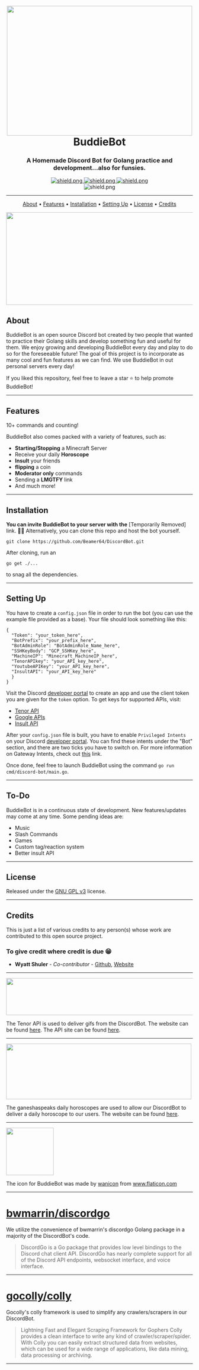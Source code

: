 <h1 align="center">
  <br>
  <img src="https://images.unsplash.com/photo-1563207153-f403bf289096?ixid=MnwxMjA3fDB8MHxwaG90by1wYWdlfHx8fGVufDB8fHx8&ixlib=rb-1.2.1&auto=format&fit=crop&w=1051&q=80" width="500" height="350" alt="">
  <br>
  BuddieBot
  <br>
</h1>

<h3 align=center>A Homemade Discord Bot for Golang practice and development...also for funsies.</a></h3>

<div align=center>

  <a href="https://harleyroper.com/" target="_blank">
    <img src="https://img.shields.io/badge/Check%20out-My%20Website!-brightgreen" alt="shield.png">
  </a>
  <a href="https://golang.org" target="_blank">
    <img src="https://img.shields.io/badge/Made%20with-%20GO-blue" alt="shield.png">
  </a>
  <a href="https://github.com/Beamer64/DiscordBot/blob/master/LICENSE" target="_blank">
    <img src="https://img.shields.io/github/license/beamer64/DiscordBot" alt="shield.png">
  </a>

</div>

<div align=center>
  <a target="_blank">
    <img src="https://img.shields.io/tokei/lines/github/beamer64/DiscordBot?color=maroon" alt="shield.png">
  </a>
</div>

---

<p align="center">
  <a href="#about">About</a>
  •
  <a href="#features">Features</a>
  •
  <a href="#installation">Installation</a>
  •
  <a href="#setting-up">Setting Up</a>
  •
  <a href="#license">License</a>
  •
  <a href="#Credits">Credits</a>
</p>

<img src="https://github.com/Beamer64/DiscordBot/blob/master/res/under-construction-tape-png-program-under-construction-removebg-preview.png" width="770" height="250" alt="">

## About

BuddieBot is an open source Discord bot created by two people that wanted to practice their Golang skills and develop something fun and useful for them. We enjoy growing and developing BuddieBot
every day and play to do so for the foreseeable future! The goal of this project is to incorporate as many cool and fun features as we can find. We use BuddieBot in out personal servers every day!

If you liked this repository, feel free to leave a star ⭐ to help promote BuddieBot!

---

## Features

10+ commands and counting!

BuddieBot also comes packed with a variety of features, such as:

* **Starting/Stopping** a Minecraft Server
* Receive your daily **Horoscope**
* **Insult** your friends
* **flipping** a coin
* **Moderator only** commands
* Sending a **LMGTFY** link
* And much more!

---

## Installation

**You can invite BuddieBot to your server with the** [Temporarily Removed]
link. 🤖😁 Alternatively, you can clone this repo and host the bot yourself.
<!-- Server Invite: [Invite to Server](https://discord.com/api/oauth2/authorize?client_id=866151939472883762&permissions=8&redirect_uri=https%3A%2F%2Fgithub.com%2FBeamer64%2FDiscordBot&response_type=code&scope=bot%20identify%20email%20connections%20applications.commands%20guilds%20guilds.join%20gdm.join%20messages.read) -->

```
git clone https://github.com/Beamer64/DiscordBot.git
```

After cloning, run an

```
go get ./...
```

to snag all the dependencies.

---

## Setting Up

You have to create a `config.json` file in order to run the bot (you can use the example file provided as a base). Your file should look something like this:

```
{
  "Token": "your_token_here",
  "BotPrefix": "your_prefix_here",
  "BotAdminRole": "BotAdminRole_Name_here",
  "SSHKeyBody": "GCP_SSHKey_here",
  "MachineIP": "Minecraft_MachineIP_here",
  "TenorAPIkey": "your_API_key_here",
  "YoutubeAPIKey": "your_API_key_here",
  "InsultAPI": "your_API_key_here"
  }
}
```

Visit the Discord [developer portal](https://discordapp.com/developers/applications/) to create an app and use the client token you are given for the `token` option. To get keys for supported APIs,
visit:

* [Tenor API](https://tenor.com/gifapi/documentation)
* [Google APIs](https://console.developers.google.com/apis/)
* [Insult API](https://evilinsult.com/api/)

After your `config.json` file is built, you have to enable `Privileged Intents` on your Discord [developer portal](https://discordapp.com/developers/applications/). You can find these intents under
the "Bot" section, and there are two ticks you have to switch on. For more information on Gateway Intents, check out [this](https://discordpy.readthedocs.io/en/latest/intents.html) link.

Once done, feel free to launch BuddieBot using the command `go run cmd/discord-bot/main.go`.

---

## To-Do

BuddieBot is in a continuous state of development. New features/updates may come at any time. Some pending ideas are:

* Music
* Slash Commands
* Games
* Custom tag/reaction system
* Better insult API

---

## License

Released under the [GNU GPL v3](https://www.gnu.org/licenses/gpl-3.0.en.html) license.

---

## Credits

This is just a list of various credits to any person(s) whose work are contributed to this open source project.

### To give credit where credit is due 😁

* **Wyatt Shuler** - *Co-contributor* - [Github](https://github.com/Saberr43), [Website](http://www.shuler.io/)

---

<img src="https://www.gstatic.com/tenor/web/attribution/PB_tenor_logo_blue_horizontal.png" width="600" height="100"  alt=""/>

The Tenor API is used to deliver gifs from the DiscordBot. The website can be found [here](https://tenor.com/). The API site can be found [here](https://tenor.com/gifapi/documentation#quickstart).

---

<img src="https://images.ganeshaspeaks.com/images_gsv7/gs-logo-big-1.png" width="500" height="150"  alt=""/>

The ganeshaspeaks daily horoscopes are used to allow our DiscordBot to deliver a daily horoscope to our users. The website can be found [here](https://tenor.com/).

---

<img src="https://image.flaticon.com/icons/png/512/4698/4698787.png" width="128" height="128"  alt=""/>

The icon for BuddieBot was made by [wanicon](https://www.flaticon.com/authors/wanicon) from www.flaticon.com

---

# [bwmarrin/discordgo](https://github.com/bwmarrin/discordgo)

We utilize the convenience of bwmarrin's discordgo Golang package in a majority of the DiscordBot's code.

> DiscordGo is a Go package that provides low level bindings to the Discord chat client API. DiscordGo has nearly complete support for all of the Discord API endpoints, websocket interface, and voice interface.

---

# [gocolly/colly](https://github.com/gocolly/colly)

Gocolly's colly framework is used to simplify any crawlers/scrapers in our DiscordBot.

> Lightning Fast and Elegant Scraping Framework for Gophers Colly provides a clean interface to write any kind of crawler/scraper/spider. With Colly you can easily extract structured data from websites, which can be used for a wide range of applications, like data mining, data processing or archiving.

---